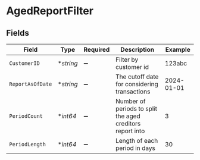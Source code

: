 # AgedReportFilter


## Fields

| Field                                                     | Type                                                      | Required                                                  | Description                                               | Example                                                   |
| --------------------------------------------------------- | --------------------------------------------------------- | --------------------------------------------------------- | --------------------------------------------------------- | --------------------------------------------------------- |
| `CustomerID`                                              | **string*                                                 | :heavy_minus_sign:                                        | Filter by customer id                                     | 123abc                                                    |
| `ReportAsOfDate`                                          | **string*                                                 | :heavy_minus_sign:                                        | The cutoff date for considering transactions              | 2024-01-01                                                |
| `PeriodCount`                                             | **int64*                                                  | :heavy_minus_sign:                                        | Number of periods to split the aged creditors report into | 3                                                         |
| `PeriodLength`                                            | **int64*                                                  | :heavy_minus_sign:                                        | Length of each period in days                             | 30                                                        |